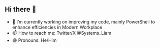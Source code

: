 ## Hi there 👋

- 🔭 I’m currently working on improving my code, mainly PowerShell to enhance efficiencies in Modern Workplace
- 📫 How to reach me: Twitter/X @Systems_Liam
- 😄 Pronouns: He/Him

<!--
**Systems-Liam/Systems-Liam** is a ✨ _special_ ✨ repository because its `README.md` (this file) appears on your GitHub profile.

Here are some ideas to get you started:

- 🔭 I’m currently working on ...
- 🌱 I’m currently learning ...
- 👯 I’m looking to collaborate on ...
- 🤔 I’m looking for help with ...
- 💬 Ask me about ...
- 📫 How to reach me: ...
- 😄 Pronouns: ...
- ⚡ Fun fact: ...
-->
